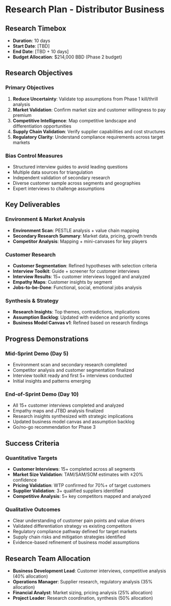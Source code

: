 # Research Plan - Distributor Business

## Research Timebox
- **Duration**: 10 days
- **Start Date**: [TBD]
- **End Date**: [TBD + 10 days]
- **Budget Allocation**: $214,000 BBD (Phase 2 budget)

## Research Objectives

### Primary Objectives
1. **Reduce Uncertainty**: Validate top assumptions from Phase 1 kill/thrill analysis
2. **Market Validation**: Confirm market size and customer willingness to pay premium
3. **Competitive Intelligence**: Map competitive landscape and differentiation opportunities
4. **Supply Chain Validation**: Verify supplier capabilities and cost structures
5. **Regulatory Clarity**: Understand compliance requirements across target markets

### Bias Control Measures
- Structured interview guides to avoid leading questions
- Multiple data sources for triangulation
- Independent validation of secondary research
- Diverse customer sample across segments and geographies
- Expert interviews to challenge assumptions

## Key Deliverables

### Environment & Market Analysis
- **Environment Scan**: PESTLE analysis + value chain mapping
- **Secondary Research Summary**: Market data, pricing, growth trends
- **Competitor Analysis**: Mapping + mini-canvases for key players

### Customer Research
- **Customer Segmentation**: Refined hypotheses with selection criteria
- **Interview Toolkit**: Guide + screener for customer interviews
- **Interview Results**: 15+ customer interviews logged and analyzed
- **Empathy Maps**: Customer insights by segment
- **Jobs-to-be-Done**: Functional, social, emotional jobs analysis

### Synthesis & Strategy
- **Research Insights**: Top themes, contradictions, implications
- **Assumption Backlog**: Updated with evidence and priority scores
- **Business Model Canvas v1**: Refined based on research findings

## Progress Demonstrations

### Mid-Sprint Demo (Day 5)
- Environment scan and secondary research completed
- Competitor analysis and customer segmentation finalized
- Interview toolkit ready and first 5+ interviews conducted
- Initial insights and patterns emerging

### End-of-Sprint Demo (Day 10)
- All 15+ customer interviews completed and analyzed
- Empathy maps and JTBD analysis finalized
- Research insights synthesized with strategic implications
- Updated business model canvas and assumption backlog
- Go/no-go recommendation for Phase 3

## Success Criteria

### Quantitative Targets
- **Customer Interviews**: 15+ completed across all segments
- **Market Size Validation**: TAM/SAM/SOM estimates with ±20% confidence
- **Pricing Validation**: WTP confirmed for 70%+ of target customers
- **Supplier Validation**: 3+ qualified suppliers identified
- **Competitive Analysis**: 5+ key competitors mapped and analyzed

### Qualitative Outcomes
- Clear understanding of customer pain points and value drivers
- Validated differentiation strategy vs existing competitors
- Regulatory compliance pathway defined for target markets
- Supply chain risks and mitigation strategies identified
- Evidence-based refinement of business model assumptions

## Research Team Allocation
- **Business Development Lead**: Customer interviews, competitive analysis (40% allocation)
- **Operations Manager**: Supplier research, regulatory analysis (35% allocation)
- **Financial Analyst**: Market sizing, pricing analysis (25% allocation)
- **Project Leader**: Research coordination, synthesis (50% allocation)
